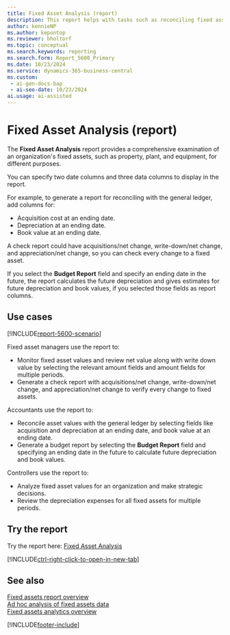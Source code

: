 ```yaml
---
title: Fixed Asset Analysis (report)
description: This report helps with tasks such as reconciling fixed asset values with your general ledger, or reviewing net values and write down values.
author: kennieNP
ms.author: kepontop
ms.reviewer: bholtorf
ms.topic: conceptual
ms.search.keywords: reporting
ms.search.form: Report_5600_Primary
ms.date: 10/23/2024
ms.service: dynamics-365-business-central
ms.custom:
 - ai-gen-docs-bap
 - ai-seo-date: 10/23/2024
ai.usage: ai-assisted
---
```


# Fixed Asset Analysis (report)

The **Fixed Asset Analysis** report provides a comprehensive examination of an organization's fixed assets, such as property, plant, and equipment, for different purposes.

You can specify two date columns and three data columns to display in the report.

For example, to generate a report for reconciling with the general ledger, add columns for:

* Acquisition cost at an ending date.
* Depreciation at an ending date.
* Book value at an ending date.

A check report could have acquisitions/net change, write-down/net change, and appreciation/net change, so you can check every change to a fixed asset.

If you select the **Budget Report** field and specify an ending date in the future, the report calculates the future depreciation and gives estimates for future depreciation and book values, if you selected those fields as report columns.

## Use cases

[!INCLUDE[report-5600-scenario](../includes/report-5600-scenario-include.md)]

<!-- 

Prompt

Below is a report in an ERP system. Provide 3-4 use cases for different personas working with fixed asset management or finance for fixed assets.
Format like this:    
  
As a <persona>, use the report to    
* use case 1  
* use case 2    

Do not capitalize the persona names. 

Do not start lines with "Use the data to"

## Report name
Fixed Asset Analysis

## Report description
Fixed Asset Analysis Report is a flexible reporting option that provides a comprehensive examination of an organization's fixed assets, such as property, plant, and equipment (PP&E), for different purposes. If the purpose is to reconcile asset values with GL then fields like acquisition, depreciation can be selected. If the purpose is about reviewing net value along with write down value, users can use this report accordingly by choosing the relevant amount fields and amount fields for multiple periods.

### What the report does
The *Fixed Asset Analysis* report is a flexible reporting option that provides a comprehensive examination of an organization's fixed assets, such as property, plant, and equipment (PP&E), for different purposes. 
You can specify two date columns and three data columns to see in the report. 
For example, to generate a report to use for reconciling with the general ledger, add columns for acquisition cost at ending date, depreciation at ending date, and book value at ending date. A check report could have acquisitions/net change, write-down/net change, and Appreciation/net change, so every change to fixed asset can be checked if necessary. 
If you select the **Budget Report** field and specify an ending date in the future, the report will calculate the future depreciation and can give estimates for future depreciation and book values, if you selected those fields as report columns.

### Use cases
Analyze your fixed assets, use this report to aid you in tasks such as reconcile asset values with your general ledger (G/L) or reviewing net value along with write down value.

Please include your data sources and URLs

-->

Fixed asset managers use the report to:

* Monitor fixed asset values and review net value along with write down value by selecting the relevant amount fields and amount fields for multiple periods.
* Generate a check report with acquisitions/net change, write-down/net change, and appreciation/net change to verify every change to fixed assets.

Accountants use the report to:

* Reconcile asset values with the general ledger by selecting fields like acquisition and depreciation at an ending date, and book value at an ending date.
* Generate a budget report by selecting the **Budget Report** field and specifying an ending date in the future to calculate future depreciation and book values.

Controllers use the report to:

* Analyze fixed asset values for an organization and make strategic decisions.
* Review the depreciation expenses for all fixed assets for multiple periods.

## Try the report

Try the report here: [Fixed Asset Analysis](https://businesscentral.dynamics.com?report=5600)

[!INCLUDE[ctrl-right-click-to-open-in-new-tab](../includes/ctrl-right-click-to-open-in-new-tab.md)]

## See also

[Fixed assets report overview](../fa-reports.md)  
[Ad hoc analysis of fixed assets data](../ad-hoc-analysis-fa.md)  
[Fixed assets analytics overview](../fa-analytics-overview.md)  

[!INCLUDE[footer-include](../includes/footer-banner.md)]